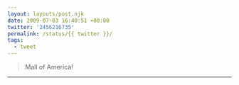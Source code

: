 ```yaml
---
layout: layouts/post.njk
date: 2009-07-03 16:40:51 +00:00
twitter: '2456216735'
permalink: /status/{{ twitter }}/
tags: 
  - tweet
---
```


> Mall of America!

---
